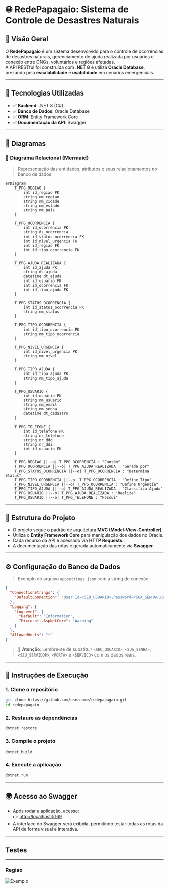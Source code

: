 
# 🌐 **RedePapagaio: Sistema de Controle de Desastres Naturais**

## 📌 Visão Geral

O **RedePapagaio** é um sistema desenvolvido para o controle de ocorrências de desastres naturais, gerenciamento de ajuda realizada por usuários e conexão entre ONGs, voluntários e regiões afetadas.  
A API RESTful foi construída com **.NET 8** e utiliza **Oracle Database**, prezando pela **escalabilidade** e **usabilidade** em cenários emergenciais.

---

## 🧰 Tecnologias Utilizadas

- ✅ **Backend**: .NET 8 (C#)  
- ✅ **Banco de Dados**: Oracle Database  
- ✅ **ORM**: Entity Framework Core  
- ✅ **Documentação da API**: Swagger  

---

## 📐 Diagramas

### 🧩 Diagrama Relacional (Mermaid)

> Representação das entidades, atributos e seus relacionamentos no banco de dados:

```mermaid
erDiagram
    T_PPG_REGIAO {
        int id_regiao PK
        string nm_regiao
        string nm_cidade
        string nm_estado
        string nm_pais
    }

    T_PPG_OCORRENCIA {
        int id_ocorrencia PK
        string ds_ocorrencia
        int id_status_ocorrencia FK
        int id_nivel_urgencia FK
        int id_regiao FK
        int id_tipo_ocorrencia FK
    }

    T_PPG_AJUDA_REALIZADA {
        int id_ajuda PK
        string ds_ajuda
        datetime dt_ajuda
        int id_usuario FK
        int id_ocorrencia FK
        int id_tipo_ajuda FK
    }

    T_PPG_STATUS_OCORRENCIA {
        int id_status_ocorrencia PK
        string nm_status
    }

    T_PPG_TIPO_OCORRENCIA {
        int id_tipo_ocorrencia PK
        string nm_tipo_ocorrencia
    }

    T_PPG_NIVEL_URGENCIA {
        int id_nivel_urgencia PK
        string nm_nivel
    }

    T_PPG_TIPO_AJUDA {
        int id_tipo_ajuda PK
        string nm_tipo_ajuda
    }

    T_PPG_USUARIO {
        int id_usuario PK
        string nm_usuario
        string nm_email
        string nm_senha
        datetime dt_cadastro
    }

    T_PPG_TELEFONE {
        int id_telefone PK
        string nr_telefone
        string nr_ddd
        string nr_ddi
        int id_usuario FK
    }

    T_PPG_REGIAO ||--o| T_PPG_OCORRENCIA : "Contém"
    T_PPG_OCORRENCIA ||--o| T_PPG_AJUDA_REALIZADA : "Gerada por"
    T_PPG_STATUS_OCORRENCIA ||--o| T_PPG_OCORRENCIA : "Determina Status"
    T_PPG_TIPO_OCORRENCIA ||--o| T_PPG_OCORRENCIA : "Define Tipo"
    T_PPG_NIVEL_URGENCIA ||--o| T_PPG_OCORRENCIA : "Define Urgência"
    T_PPG_TIPO_AJUDA ||--o| T_PPG_AJUDA_REALIZADA : "Classifica Ajuda"
    T_PPG_USUARIO ||--o| T_PPG_AJUDA_REALIZADA : "Realiza"
    T_PPG_USUARIO ||--o| T_PPG_TELEFONE : "Possui"
```

---

## 🧱 Estrutura do Projeto

- O projeto segue o padrão de arquitetura **MVC (Model-View-Controller)**.
- Utiliza o **Entity Framework Core** para manipulação dos dados no Oracle.
- Cada recurso da API é acessado via **HTTP Requests**.
- A documentação das rotas é gerada automaticamente via **Swagger**.

---

## ⚙️ Configuração do Banco de Dados

> Exemplo do arquivo `appsettings.json` com a string de conexão:

```json
{
  "ConnectionStrings": {
    "DefaultConnection": "User Id=<SEU_USUARIO>;Password=<SUA_SENHA>;Data Source=<SEU_SERVIDOR>:<PORTA>/<SERVICO>"
  },
  "Logging": {
    "LogLevel": {
      "Default": "Information",
      "Microsoft.AspNetCore": "Warning"
    }
  },
  "AllowedHosts": "*"
}
```

> 🔐 **Atenção**: Lembre-se de substituir `<SEU_USUARIO>`, `<SUA_SENHA>`, `<SEU_SERVIDOR>`, `<PORTA>` e `<SERVICO>` com os dados reais.

---

## 🚀 Instruções de Execução

### 1. Clone o repositório

```bash
git clone https://github.com/username/redepapagaio.git
cd redepapagaio
```

### 2. Restaure as dependências

```bash
dotnet restore
```

### 3. Compile o projeto

```bash
dotnet build
```

### 4. Execute a aplicação

```bash
dotnet run
```

---

## 🌍 Acesso ao Swagger

- Após rodar a aplicação, acesse:  
  👉 [http://localhost:5169](http://localhost:5169)  
- A interface do Swagger será exibida, permitindo testar todas as rotas da API de forma visual e interativa.

---

## Testes

---

### Regiao

![Exemplo](img/teste_regiao_1.png)
